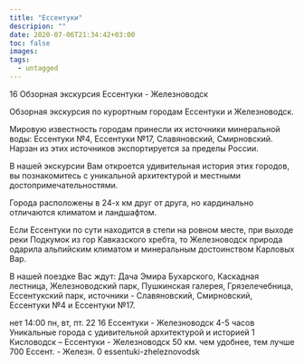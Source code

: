 ```yaml
---
title: "Ессентуки"
descripion: ""
date: 2020-07-06T21:34:42+03:00
toc: false
images:
tags:
  - untagged
---
```


16 Обзорная экскурсия Ессентуки - Железноводск <p>Обзорная экскурсия по курортным городам Ессентуки и Железноводск. </p> <p>Мировую известность городам принесли их источники минеральной воды: Ессентуки №4, Ессентуки №17, Славяновский, Смирновский. Нарзан из этих источников экспортируется за пределы России. </p> <p>В нашей экскурсии Вам откроется удивительная история этих городов, вы познакомитесь с уникальной архитектурой и местными достопримечательностями. </p> <p>Города расположены в 24-х км друг от друга, но кардинально отличаются климатом и ландшафтом. </p> <p>Если Ессентуки по сути находится в степи на ровном месте, при выходе реки Подкумок из гор Кавказского хребта, то Железноводск природа одарила альпийским климатом и минеральным достоинством Карловых Вар. </p> <p>В нашей поездке Вас ждут: Дача Эмира Бухарского, Каскадная лестница, Железноводский парк, Пушкинская галерея, Грязелечебница, Ессентукский парк, источники - Славяновский, Смирновский, Ессентуки №4 и Ессентуки №17.</p> нет 14:00 пн, вт, пт. 22 16 Ессентуки - Железноводск 4-5 часов Уникальные города с удивительной архитектурой и историей 1 Кисловодск – Ессентуки - Железноводск 50 км. чем удобнее, тем лучше 700 Ессент. - Железн. 0 essentuki-zheleznovodsk
